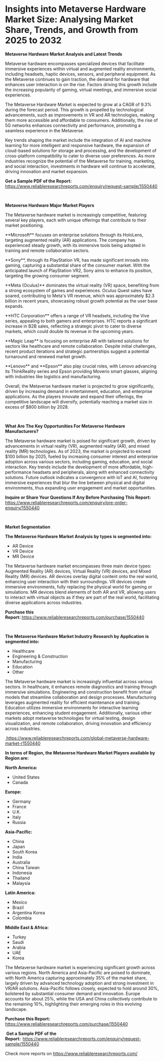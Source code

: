 <p><h1>Insights into Metaverse Hardware Market Size: Analysing Market Share, Trends, and Growth from 2025 to 2032</h1></p><p><strong>Metaverse Hardware Market Analysis and Latest Trends</strong></p>
<p><p>Metaverse hardware encompasses specialized devices that facilitate immersive experiences within virtual and augmented reality environments, including headsets, haptic devices, sensors, and peripheral equipment. As the Metaverse continues to gain traction, the demand for hardware that enhances user interaction is on the rise. Factors driving this growth include the increasing popularity of gaming, virtual meetings, and immersive social experiences.</p><p>The Metaverse Hardware Market is expected to grow at a CAGR of 9.3% during the forecast period. This growth is propelled by technological advancements, such as improvements in VR and AR technologies, making them more accessible and affordable to consumers. Additionally, the rise of 5G networks enhances connectivity and performance, promoting a seamless experience in the Metaverse. </p><p>Key trends shaping the market include the integration of AI and machine learning for more intelligent and responsive hardware, the expansion of cloud-based solutions for storage and processing, and the development of cross-platform compatibility to cater to diverse user preferences. As more industries recognize the potential of the Metaverse for training, marketing, and social interaction, investments in hardware will continue to accelerate, driving innovation and market expansion.</p></p>
<p><strong>Get a Sample PDF of the Report:&nbsp;</strong> <a href="https://www.reliableresearchreports.com/enquiry/request-sample/1550440?utm_campaign=2279&utm_medium=2&utm_source=Github&utm_content=ia&utm_term=06042025&utm_id=metaverse-hardware">https://www.reliableresearchreports.com/enquiry/request-sample/1550440</a></p>
<p>&nbsp;</p>
<p><strong>Metaverse Hardware Major Market Players</strong></p>
<p><p>The Metaverse hardware market is increasingly competitive, featuring several key players, each with unique offerings that contribute to their market positioning. </p><p>**Microsoft** focuses on enterprise solutions through its HoloLens, targeting augmented reality (AR) applications. The company has experienced steady growth, with its immersive tools being adopted in training and remote collaboration sectors.</p><p>**Sony**, through its PlayStation VR, has made significant inroads into gaming, capturing a substantial share of the consumer market. With the anticipated launch of PlayStation VR2, Sony aims to enhance its position, targeting the growing consumer segment.</p><p>**Meta (Oculus)** dominates the virtual reality (VR) space, benefiting from a strong ecosystem of games and experiences. Oculus Quest sales have soared, contributing to Meta's VR revenue, which was approximately $2.3 billion in recent years, showcasing robust growth potential as the user base expands.</p><p>**HTC Corporation** offers a range of VR headsets, including the Vive series, appealing to both gamers and enterprises. HTC reports a significant increase in B2B sales, reflecting a strategic pivot to cater to diverse markets, which could double its revenue in the upcoming years.</p><p>**Magic Leap** is focusing on enterprise AR with tailored solutions for sectors like healthcare and remote collaboration. Despite initial challenges, recent product iterations and strategic partnerships suggest a potential turnaround and renewed market growth.</p><p>**Lenovo** and **Epson** also play crucial roles, with Lenovo advancing its ThinkReality series and Epson providing Moverio smart glasses, aligning with industries like logistics and manufacturing.</p><p>Overall, the Metaverse hardware market is projected to grow significantly, driven by increasing demand in entertainment, education, and enterprise applications. As the players innovate and expand their offerings, the competitive landscape will diversify, potentially reaching a market size in excess of $800 billion by 2028.</p></p>
<p>&nbsp;</p>
<p><strong>What Are The Key Opportunities For Metaverse Hardware Manufacturers?</strong></p>
<p><p>The Metaverse hardware market is poised for significant growth, driven by advancements in virtual reality (VR), augmented reality (AR), and mixed reality (MR) technologies. As of 2023, the market is projected to exceed $100 billion by 2025, fueled by increasing consumer interest and enterprise adoption across various sectors, including gaming, education, and social interaction. Key trends include the development of more affordable, high-performance headsets and peripherals, along with enhanced connectivity solutions. Future outlook indicates a convergence with IoT and AI, fostering immersive experiences that blur the line between physical and digital environments, thus expanding user engagement and market opportunities.</p></p>
<p><strong>Inquire or Share Your Questions If Any Before Purchasing This Report:</strong> <a href="https://www.reliableresearchreports.com/enquiry/pre-order-enquiry/1550440?utm_campaign=2279&utm_medium=2&utm_source=Github&utm_content=ia&utm_term=06042025&utm_id=metaverse-hardware">https://www.reliableresearchreports.com/enquiry/pre-order-enquiry/1550440</a></p>
<p>&nbsp;</p>
<p><strong>Market Segmentation</strong></p>
<p><strong>The Metaverse Hardware Market Analysis by types is segmented into:</strong></p>
<p><ul><li>AR Device</li><li>VR Device</li><li>MR Device</li></ul></p>
<p><p>The Metaverse hardware market encompasses three main device types: Augmented Reality (AR) devices, Virtual Reality (VR) devices, and Mixed Reality (MR) devices. AR devices overlay digital content onto the real world, enhancing user interaction with their surroundings. VR devices create immersive environments, fully replacing the physical world for gaming or simulations. MR devices blend elements of both AR and VR, allowing users to interact with virtual objects as if they are part of the real world, facilitating diverse applications across industries.</p></p>
<p><strong>Purchase this Report:&nbsp;</strong><a href="https://www.reliableresearchreports.com/purchase/1550440?utm_campaign=2279&utm_medium=2&utm_source=Github&utm_content=ia&utm_term=06042025&utm_id=metaverse-hardware">https://www.reliableresearchreports.com/purchase/1550440</a></p>
<p>&nbsp;</p>
<p><strong>The Metaverse Hardware Market Industry Research by Application is segmented into:</strong></p>
<p><ul><li>Healthcare</li><li>Engineering & Construction</li><li>Manufacturing</li><li>Education</li><li>Other</li></ul></p>
<p><p>The Metaverse hardware market is increasingly influential across various sectors. In healthcare, it enhances remote diagnostics and training through immersive simulations. Engineering and construction benefit from virtual models that streamline collaboration and design processes. Manufacturing leverages augmented reality for efficient maintenance and training. Education utilizes immersive environments for interactive learning experiences, enhancing student engagement. Additionally, various other markets adopt metaverse technologies for virtual testing, design visualization, and remote collaboration, driving innovation and efficiency across industries.</p></p>
<p><a href="https://www.reliableresearchreports.com/global-metaverse-hardware-market-r1550440?utm_campaign=2279&utm_medium=2&utm_source=Github&utm_content=ia&utm_term=06042025&utm_id=metaverse-hardware">&nbsp;https://www.reliableresearchreports.com/global-metaverse-hardware-market-r1550440</a></p>
<p><strong>In terms of Region, the Metaverse Hardware Market Players available by Region are:</strong></p>
<p>
    <p> <strong> North America: </strong>
        <ul>
            <li>United States</li>
            <li>Canada</li>
        </ul>
        </p> 
    <p> <strong> Europe: </strong>
        <ul>
            <li>Germany</li>
            <li>France</li>
            <li>U.K.</li>
            <li>Italy</li>
            <li>Russia</li>
        </ul>
        </p> 
    <p> <strong> Asia-Pacific: </strong>
        <ul>
            <li>China</li>
            <li>Japan</li>
            <li>South Korea</li>
            <li>India</li>
            <li>Australia</li>
            <li>China Taiwan</li>
            <li>Indonesia</li>
            <li>Thailand</li>
            <li>Malaysia</li>
        </ul>
        </p> 
    <p> <strong> Latin America: </strong>
        <ul>
            <li>Mexico</li>
            <li>Brazil</li>
            <li>Argentina Korea</li>
            <li>Colombia</li>
        </ul>
        </p> 
    <p> <strong> Middle East & Africa: </strong>
        <ul>
            <li>Turkey</li>
            <li>Saudi</li>
            <li>Arabia</li>
            <li>UAE</li>
            <li>Korea</li>
        </ul>
    </p>
    </p>
<p><p>The Metaverse hardware market is experiencing significant growth across various regions. North America and Asia-Pacific are poised to dominate, with North America capturing approximately 35% of the market share, largely driven by advanced technology adoption and strong investment in VR/AR solutions. Asia-Pacific follows closely, expected to hold around 30%, bolstered by substantial consumer demand and innovation. Europe accounts for about 25%, while the USA and China collectively contribute to the remaining 10%, highlighting their emerging roles in this evolving landscape.</p></p>
<p><strong>Purchase this Report: </strong><a href="https://www.reliableresearchreports.com/purchase/1550440?utm_campaign=2279&utm_medium=2&utm_source=Github&utm_content=ia&utm_term=06042025&utm_id=metaverse-hardware">https://www.reliableresearchreports.com/purchase/1550440</a></p>
<p>&nbsp;<strong>Get a Sample PDF of the Report:&nbsp;&nbsp;</strong><a href="https://www.reliableresearchreports.com/enquiry/request-sample/1550440?utm_campaign=2279&utm_medium=2&utm_source=Github&utm_content=ia&utm_term=06042025&utm_id=metaverse-hardware">https://www.reliableresearchreports.com/enquiry/request-sample/1550440</a></p>
<p><strong></strong></p>
<p>Check more reports on <a href="https://www.reliableresearchreports.com/?utm_campaign=2279&utm_medium=2&utm_source=Github&utm_content=ia&utm_term=06042025&utm_id=metaverse-hardware">https://www.reliableresearchreports.com/</a></p>